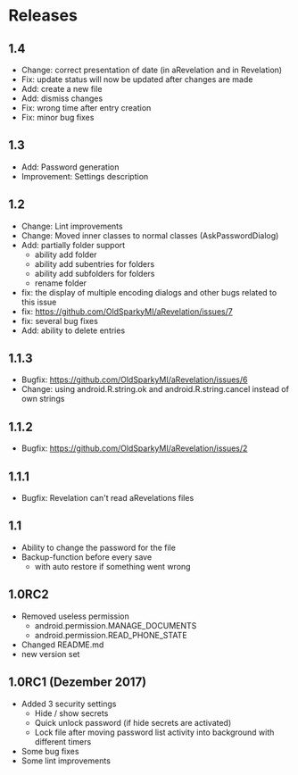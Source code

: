 # Releases
## 1.4
- Change: correct presentation of date (in aRevelation and in Revelation)
- Fix: update status will now be updated after changes are made
- Add: create a new file
- Add: dismiss changes
- Fix: wrong time after entry creation
- Fix: minor bug fixes

## 1.3
- Add: Password generation
- Improvement: Settings description

## 1.2
- Change: Lint improvements 
- Change: Moved inner classes to normal classes (AskPasswordDialog)
- Add: partially folder support
  - ability add folder
  - ability add subentries for folders
  - ability add subfolders for folders
  - rename folder
- fix: the display of multiple encoding dialogs and other bugs related to this issue
- fix: https://github.com/OldSparkyMI/aRevelation/issues/7
- fix: several bug fixes
- Add: ability to delete entries

## 1.1.3
- Bugfix: https://github.com/OldSparkyMI/aRevelation/issues/6
- Change: using android.R.string.ok and android.R.string.cancel instead of own strings

## 1.1.2
- Bugfix: https://github.com/OldSparkyMI/aRevelation/issues/2

## 1.1.1
- Bugfix: Revelation can't read aRevelations files

## 1.1
- Ability to change the password for the file
- Backup-function before every save
  - with auto restore if something went wrong

## 1.0RC2
- Removed useless permission
  - android.permission.MANAGE_DOCUMENTS
  - android.permission.READ_PHONE_STATE
- Changed README.md
- new version set

## 1.0RC1 (Dezember 2017)
- Added 3 security settings
  - Hide / show secrets
  - Quick unlock password (if hide secrets are activated)
  - Lock file after moving password list activity into background with different timers
- Some bug fixes
- Some lint improvements